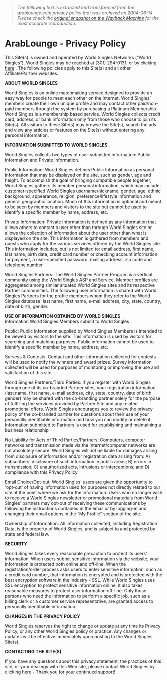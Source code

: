 > *The following text is extracted and transformed from the arablounge.com privacy policy that was archived on 2004-06-14. Please check the [original snapshot on the Wayback Machine](https://web.archive.org/web/20040614224904id_/http%3A//arablounge.com/personals/privacy.cfm%3FsiteIDD%3D45) for the most accurate reproduction.*

# ArabLounge - Privacy Policy

This Site(s) is owned and operated by World Singles Networks (“World Singles”). World Singles may be reached at (301) 294-0131, or by clicking [here](https://web.archive.org/web/20040614224904id_/http%3A//arablounge.com/personals/contact.cfm?siteIDD=45&CFID=701692&CFTOKEN=41590978) . The following policies apply to this Site(s) and all other Affiliate/Partner websites.

**ABOUT WORLD SINGLES**

World Singles is an online matchmaking service designed to provide an easy way for people to meet each other on the Internet. World Singles’ members create their own unique profile and may contact other paid/non-paid members through the system by purchasing a Platinum Membership. World Singles is a membership based service. World Singles collects credit card, address, or bank information only from those who choose to join its Site(s). All visitors to these Site(s) may browse the Site(s), search the ads and view any articles or features on the Site(s) without entering any personal information. 

**INFORMATION SUBMITTED TO WORLD SINGLES**

World Singles collects two types of user-submitted information: Public Information and Private Information. 

Public Information: World Singles defines Public Information as personal information that may be displayed on the site, such as gender, age and height. To accomplish the goal of bringing compatible people together, World Singles gathers its member personal information, which may include: customer-specified World Singles username/nickname, gender, age, ethnic background, appearance, religion, preference/lifestyle information and general geographic location. Much of this information is optional and meant to be seen by members and visitors to the site but cannot be used to identify a specific member by name, address, etc. 

Private Information: Private Information is defined as any information that allows others to contact a user other than through World Singles site or allows the collection of information about the user other than what is displayed on the site. This information is gathered from members and guests who apply for the various services offered by the World Singles site. This information includes, but is not limited to: email address, first name, last name, birth date, credit card number or checking account information for payment, a user-specified password, mailing address, zip code and telephone number. 

World Singles Partners: The World Singles Partner Program is a vertical community using the World Singles ASP and Service. Member profiles are aggregated among similar situated World Singles sites and its respective Partner communities. The following user information is shared with World Singles Partners for the profile members whom they refer to the World Singles database: last name, first name, e-mail address, city, state, country, date of birth, gender.

**USE OF INFORMATION OBTAINED BY WORLD SINGLES**  
Information World Singles Members submit to World Singles

Public: Public information supplied by World Singles Members is intended to be viewed by visitors to the site. This information is used by visitors for searching and matching purposes. Public information cannot be used to identify a specific member by name, address, etc. 

Surveys & Contests: Contact and other information collected for contests will be used to notify the winners and award prizes. Survey information collected will be used for purposes of monitoring or improving the use and satisfaction of this site. 

World Singles Partners/Third Parties: If you register with World Singles through one of its co-branded Partner sites, your registration information (last name, first name, e-mail address, city, state, country, date of birth, gender) may be shared with the co-branding partner solely for the purpose of fulfilling the services provided by Partner Site and any related promotional offers. World Singles encourages you to review the privacy policy of the co-branded partner for questions about their use of your personally identifiable information and how you can modify or delete it. Information submitted to Partners is used for establishing and maintaining a business relationship

No Liability for Acts of Third Parties/Partners: Computers, computer networks and transmission made via the Internet/computer networks are not absolutely secure. World Singles will not be liable for damages arising from disclosure of information and/or registration data arising from: A) subscribers’ disclosure of such information in public areas; B) errors in transmission; C) unauthorized acts, intrusions or interceptions; and D) compliance with this Privacy Policy. 

Email Choice/Opt-out: World Singles’ users are given the opportunity to 'opt-out' of having information used for purposes not directly related to our site at the point where we ask for the information. Users who no longer wish to receive a World Singles newsletter or promotional materials from World Singles’ partners may opt-out of receiving these communications by following the instructions contained in the email or by logging-in and changing their email options in the “My Profile” section of the site. 

Ownership of Information: All information collected, including Registration Data, is the property of World Singles, and is subject to and protected by state and federal law.

**SECURITY**

World Singles takes every reasonable precaution to protect its users' information. When users submit sensitive information via the website, your information is protected both online and off-line. When the registration/order process asks users to enter sensitive information, such as a credit card number, that information is encrypted and is protected with the best encryption software in the industry - SSL. While World Singles uses SSL encryption to protect sensitive information online, it also takes reasonable measures to protect user information off-line. Only those persons who need the information to perform a specific job, such as a billing clerk or a customer service representative, are granted access to personally identifiable information. 

**CHANGES IN THE PRIVACY POLICY**

World Singles reserves the right to change or update at any time its Privacy Policy, or any other World Singles policy or practice. Any changes or updates will be effective immediately upon posting to the World Singles Site(s).

**CONTACTING THE SITE(S)**

If you have any questions about this privacy statement, the practices of this site, or your dealings with this Web site, please contact World Singles by clicking [here](https://web.archive.org/web/20040614224904id_/http%3A//arablounge.com/personals/contact.cfm?siteIDD=45&CFID=701692&CFTOKEN=41590978) \- Thank you for your continued support!
